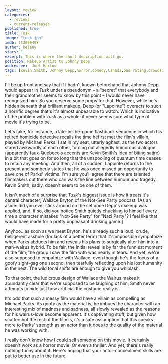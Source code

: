 ```yaml
---
layout: review
categories: 
  - reviews
  - current-releases
published: true
title: Tusk
image: "tusk.jpg"
imdb: tt3099498
author: kelany
stars: 1
excerpt: This is where the short description will go.
position: Makeup Artist to Johnny Depp
addressee:  Joel Harlow
tags: [Kevin Smith, Johnny Depp,horror,comedy,Canada,bad rating,crowdsourcing]
---
```

I'll be up front and say that if I hadn't known beforehand that Johnny Depp would appear in _Tusk_ under a pseudonym – a "secret" that everybody and their grandmother seems to know by this point – I would never have recognized him. So you deserve some props for that. However, while he's hidden beneath that brilliant makeup, Depp (or "Lapointe") overacts to such a horrific degree that's it's almost unbearable to watch. Which is indicative of the problem with _Tusk_ as a whole: it never seems sure what type of movie it's trying to be. 

Let's take, for instance, a late-in-the-game flashback sequence in which his retired homicide detective recalls the time hefirst met the film's villain, played by Michael Parks. I sat in my seat, utterly aghast, as the two actors stared awkwardly at each other, forcing out allegedly humorous dialogue (apparently faux-Quebecois accents are Kevin Smith's idea of biting satire) in a bit that goes on for so long that the unspooling of quantum time ceases to retain any meeting. And then, all of a sudden, Lapointe returns to the present and somberly states that he was once missed an opportunity to save one of Parks' victims. I'm sure you'll agree that there are talented filmmakers out there who can walk the line between humour and tragedy. Kevin Smith, sadly, doesn't seem to be one of them.

It isn't much of a surprise that _Tusk_'s biggest issue is how it treats it's central character, Wallace Bryton of the Not-See Party podcast. [As an aside: did you ever stick around on the set once Depp's makeup was applied, and, if so, did you notice Smith quietly chuckling to himself every time a character mistakes "Not-See Party" for "Nazi Party"? I feel like that would have made for a pretty unpleasant drinking game.]

Anyhoo...as soon as we meet Bryton, he's already such a loud, crude, belligerent asshole (for lack of a better term) that it's impossible sympathize when Parks abducts him and reveals his plans to surgically alter him into a man-walrus hybrid. To be fair, the initial reveal is by far the funniest moment of the film; the group I saw the film with was nearly in tears. And yet, we're also supposed to empathize with Wallace, even though he's the focus of a goofy sight-gag one second, then tearfully reflecting upon his lost humanity in the next. The wild tonal shifts are enough to give you whiplash.

To that point, the ludicrous design of Wallace the Walrus makes it abundantly clear that we're supposed to be laughing _at_ him; Smith never attempts to hide just how artificial the costume really is.

It's odd that such a messy film would have a villain as compelling as Michael Parks. As goofy as the material is, he imbues the character with an interesting mix of madness and sadness, all slowly revealed as the reasons for his walrus-love become apparent. It's captivating stuff, but given how scattershot the rest of the film is, it's a safe assumption that this speaks more to Parks' strength as an actor than it does to the quality of the material he was working with. 

I really don't know how I could sell someone on this movie. It certainly doesn't work as a horror movie. Or even a thriller. And yet, there's really nothing funny about it. Here's hoping that your actor-concealment skills are put to better use in the future.
